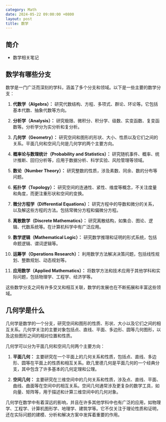 ```yaml
---
category: Math
date: 2024-05-22 09:00:00 +0800
layout: post
title: 数学
---
```

## 简介

+ 数学相关笔记

## 数学有哪些分支

数学是一门广泛而深刻的学科，涵盖了多个分支和领域。以下是一些主要的数学分支：

1. **代数学（Algebra）：** 研究代数结构、方程、多项式、群论、环论等。它包括基本代数、抽象代数等方向。

2. **分析学（Analysis）：** 研究极限、微积分、积分学、级数、实变函数、复变函数等。分析学分为实分析和复分析。

3. **几何学（Geometry）：** 研究空间和图形的形状、大小、性质以及它们之间的关系。平面几何和空间几何是几何学的两个主要方向。

4. **概率论与数理统计（Probability and Statistics）：** 研究随机事件、概率、统计推断、回归分析等，应用于数据分析、科学实验、风险管理等领域。

5. **数论（Number Theory）：** 研究整数的性质，涉及素数、同余、数的分布等问题。

6. **拓扑学（Topology）：** 研究空间的连通性、紧性、维度等概念，不关注度量和角度，而更注重形状和空间的变换。

7. **微分方程学（Differential Equations）：** 研究方程中的导数和微分的关系，以及解这些方程的方法。包括常微分方程和偏微分方程。

8. **离散数学（Discrete Mathematics）：** 研究离散结构，如集合、图论、逻辑、代数系统等。在计算机科学中有广泛应用。

9. **数学逻辑（Mathematical Logic）：** 研究数学推理和证明的形式系统，包括命题逻辑、谓词逻辑等。

10. **运筹学（Operations Research）：** 利用数学方法解决决策问题，包括线性规划、整数规划、动态规划等。

11. **应用数学（Applied Mathematics）：** 将数学方法和技术应用于其他学科和实际问题，包括物理学、工程学、经济学等。

这些数学分支之间有许多交叉和相互关联，数学的发展也在不断拓展和丰富这些领域。

## 几何学是什么

几何学是数学的一个分支，研究空间和图形的性质、形状、大小以及它们之间的相互关系。几何学关注的主要对象包括点、直线、平面、多边形、圆等几何图形，以及这些图形之间的相对位置和性质。

几何学可以分为平面几何和空间几何两个主要方向：

1. **平面几何：** 主要研究在一个平面上的几何关系和性质，包括点、直线、多边形、圆等在平面上的性质和相互关系。欧几里德几何是平面几何的一个经典分支，其中包含了许多基本的几何定理和公理。

2. **空间几何：** 主要研究在三维空间中的几何关系和性质，涉及点、直线、平面、曲线、曲面等在空间中的相互关系。空间几何通常涉及更复杂的数学工具，如向量、矩阵等，用于描述和计算三维空间中的几何对象。

几何学在数学中有着深远的影响，并且在许多其他学科中也有广泛的应用，如物理学、工程学、计算机图形学、地理学、建筑学等。它不仅关注于理论性质和证明，还在实际问题的建模、分析和解决方案中发挥着重要的作用。